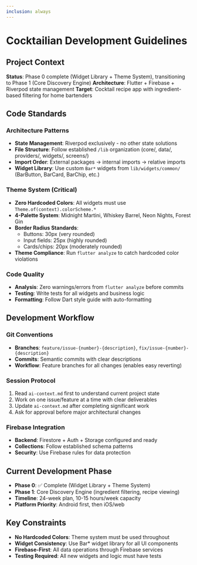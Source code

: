 ```yaml
---
inclusion: always
---
```


# Cocktailian Development Guidelines

## Project Context

**Status**: Phase 0 complete (Widget Library + Theme System), transitioning to Phase 1 (Core Discovery Engine)
**Architecture**: Flutter + Firebase + Riverpod state management
**Target**: Cocktail recipe app with ingredient-based filtering for home bartenders

## Code Standards

### Architecture Patterns

- **State Management**: Riverpod exclusively - no other state solutions
- **File Structure**: Follow established `/lib` organization (core/, data/, providers/, widgets/, screens/)
- **Import Order**: External packages → internal imports → relative imports
- **Widget Library**: Use custom `Bar*` widgets from `lib/widgets/common/` (BarButton, BarCard, BarChip, etc.)

### Theme System (Critical)

- **Zero Hardcoded Colors**: All widgets must use `Theme.of(context).colorScheme.*`
- **4-Palette System**: Midnight Martini, Whiskey Barrel, Neon Nights, Forest Gin
- **Border Radius Standards**:
  - Buttons: 30px (very rounded)
  - Input fields: 25px (highly rounded)
  - Cards/chips: 20px (moderately rounded)
- **Theme Compliance**: Run `flutter analyze` to catch hardcoded color violations

### Code Quality

- **Analysis**: Zero warnings/errors from `flutter analyze` before commits
- **Testing**: Write tests for all widgets and business logic
- **Formatting**: Follow Dart style guide with auto-formatting

## Development Workflow

### Git Conventions

- **Branches**: `feature/issue-{number}-{description}`, `fix/issue-{number}-{description}`
- **Commits**: Semantic commits with clear descriptions
- **Workflow**: Feature branches for all changes (enables easy reverting)

### Session Protocol

1. Read `ai-context.md` first to understand current project state
2. Work on one issue/feature at a time with clear deliverables
3. Update `ai-context.md` after completing significant work
4. Ask for approval before major architectural changes

### Firebase Integration

- **Backend**: Firestore + Auth + Storage configured and ready
- **Collections**: Follow established schema patterns
- **Security**: Use Firebase rules for data protection

## Current Development Phase

- **Phase 0**: ✅ Complete (Widget Library + Theme System)
- **Phase 1**: Core Discovery Engine (ingredient filtering, recipe viewing)
- **Timeline**: 24-week plan, 10-15 hours/week capacity
- **Platform Priority**: Android first, then iOS/web

## Key Constraints

- **No Hardcoded Colors**: Theme system must be used throughout
- **Widget Consistency**: Use Bar\* widget library for all UI components
- **Firebase-First**: All data operations through Firebase services
- **Testing Required**: All new widgets and logic must have tests
